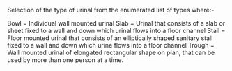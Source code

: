 ﻿Selection of the type of urinal from the enumerated list of types where:-

Bowl =	Individual wall mounted urinal
Slab =	Urinal that consists of a slab or sheet fixed to a wall and down which urinal flows into a floor channel
Stall =	Floor mounted urinal that consists of an elliptically shaped sanitary stall fixed to a wall and down which urine flows into a floor channel
Trough =	Wall mounted urinal of elongated rectangular shape on plan, that can be used by more than one person at a time.
